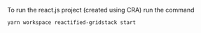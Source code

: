 To run the react.js project (created using CRA) run the command

```bash
yarn workspace reactified-gridstack start
```
